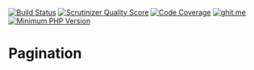 [![Build Status](https://api.travis-ci.org/AdamB7586/pagination.png)](https://api.travis-ci.org/AdamB7586/pagination)
[![Scrutinizer Quality Score](https://scrutinizer-ci.com/g/AdamB7586/pagination/badges/quality-score.png?s=3758e21d279becdf847a557a56a3ed16dfec9d5d)](https://scrutinizer-ci.com/g/AdamB7586/pagination/)
[![Code Coverage](https://scrutinizer-ci.com/g/AdamB7586/pagination/badges/coverage.png?s=3fe6ca5fe8cd2cdf96285756e42932f7ca256962)](https://scrutinizer-ci.com/g/AdamB7586/pagination/)
[![ghit.me](https://ghit.me/badge.svg?repo=AdamB7586/pagination)](https://ghit.me/repo/AdamB7586/pagination)
[![Minimum PHP Version](https://img.shields.io/badge/php-%3E%3D%205.6-8892BF.svg?style=flat-circle)](https://php.net/)

# Pagination
